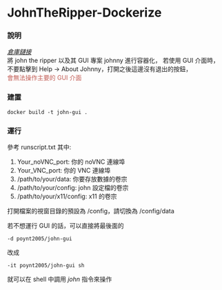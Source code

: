 # JohnTheRipper-Dockerize

### 說明

[_倉庫鏈接_](https://github.com/poynt2005/John-Dockerize)  
將 john the ripper 以及其 GUI 專案 johnny 進行容器化，
若使用 GUI 介面時，不要點擊到 Help -> About Johnny，打開之後這邊沒有退出的按鈕，  
<span style="color:#c25d55">會無法操作主要的 GUI 介面</span>

### 建置

```
docker build -t john-gui .
```

### 運行

參考 runscript.txt 其中:

1. Your_noVNC_port: 你的 noVNC 連線埠
2. Your_VNC_port: 你的 VNC 連線埠
3. /path/to/your/data: 你要存放數據的卷宗
4. /path/to/your/config: john 設定檔的卷宗
5. /path/to/your/x11/config: x11 的卷宗

打開檔案的視窗目錄的預設為 /config，請切換為 /config/data

若不想運行 GUI 的話，可以直接將最後面的

```
-d poynt2005/john-gui
```

改成

```
-it poynt2005/john-gui sh
```

就可以在 shell 中調用 _john_ 指令來操作
